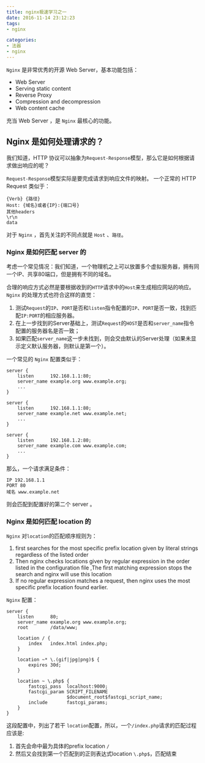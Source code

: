 ```yaml
---
title: nginx极速学习之一
date: 2016-11-14 23:12:23
tags:
- nginx

categories:
- 法器
- nginx
---
```


`Nginx` 是非常优秀的开源 Web Server，基本功能包括：

* Web Server 
* Serving static content
* Reverse Proxy
* Compression and decompression
* Web content cache 

充当 Web Server ，是 `Nginx` 最核心的功能。

## Nginx 是如何处理请求的？

我们知道，HTTP 协议可以抽象为`Request-Response`模型，那么它是如何根据请求做出响应的呢？

`Request-Response`模型实际是要完成请求到响应文件的映射。
一个正常的 HTTP Request 类似于：

```
{Verb} {路径}
Host: {域名}或者{IP}:{端口号}
其他headers
\r\n
data
```

对于 `Nginx` ，首先关注的不同点就是 `Host` 、`路径`。

### Nginx 是如何匹配 server 的

考虑一个常见情况：我们知道，一个物理机之上可以放置多个虚拟服务器，拥有同一个IP、共享80端口，但是拥有不同的域名。

合理的响应方式必然是要根据收到的`HTTP`请求中的`Host`来生成相应网站的响应。 `Nginx` 的处理方式也符合这样的直觉：

1. 测试`Request`的`IP`、`PORT`是否和`listen`指令配置的`IP`、`PORT`是否一致，找到匹配`IP:PORT`的相应服务器。
2. 在上一步找到的Server基础上，测试`Request`的`HOST`是否和`server_name`指令配置的服务器名是否一致；
3. 如果匹配`server_name`这一步未找到，则会交由默认的Server处理（如果未显示定义默认服务器，则默认是第一个）。

一个常见的 `Nginx` 配置类似于：

```
server {
    listen      192.168.1.1:80;
    server_name example.org www.example.org;
    ...
}

server {
    listen      192.168.1.1:80;
    server_name example.net www.example.net;
    ...
}

server {
    listen      192.168.1.2:80;
    server_name example.com www.example.com;
    ...
}
```

那么，一个请求满足条件：

```
IP 192.168.1.1 
PORT 80
域名 www.example.net
```

则会匹配到配置好的第二个 server 。

### Nginx 是如何匹配 location 的

`Nginx` 对`location`的匹配顺序规则为：

1. first searches for the most specific prefix location given by literal strings regardless of the listed order
2. Then nginx checks locations given by regular expression in the order listed in the configuration file ,The first matching expression stops the search and nginx will use this location
3. If no regular expression matches a request, then nginx uses the most specific prefix location found earlier.

`Nginx` 配置：
```
server {
    listen      80;
    server_name example.org www.example.org;
    root        /data/www;

    location / {
        index   index.html index.php;
    }

    location ~* \.(gif|jpg|png)$ {
        expires 30d;
    }

    location ~ \.php$ {
        fastcgi_pass  localhost:9000;
        fastcgi_param SCRIPT_FILENAME
                      $document_root$fastcgi_script_name;
        include       fastcgi_params;
    }
}
```

这段配置中，列出了若干 `location`配置，所以，一个`/index.php`请求的匹配过程应该是:

1. 首先会命中最为具体的prefix location `/` 
2. 然后又会找到第一个匹配到的正则表达式location `\.php$`，匹配结束



